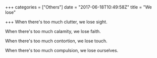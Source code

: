 +++
categories = ["Others"]
date = "2017-06-18T10:49:58Z"
title = "We lose"

+++
When there's too much clutter, we lose sight.

When there's too much calamity, we lose faith.

When there's too much contortion, we lose touch.

When there's too much compulsion, we lose ourselves.